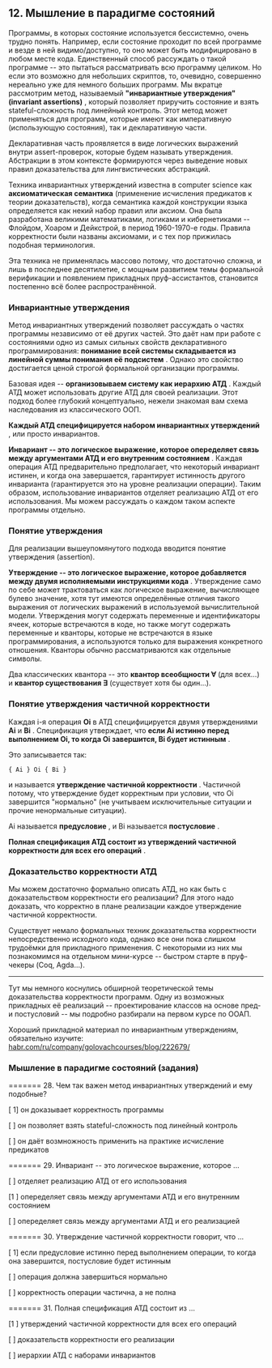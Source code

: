 ## 12. Мышление в парадигме состояний

Программы, в которых состояние используется бессистемно, очень трудно понять. Например, если состояние проходит по всей программе и везде в ней видимо/доступно, то оно может быть модифицировано в любом месте кода. Единственный способ рассуждать о такой программе -- это пытаться рассматривать всю программу целиком. Но если это возможно для небольших скриптов, то, очевидно, совершенно нереально уже для немного больших программ. Мы вкратце рассмотрим метод, называемый  **"инвариантные утверждения" (invariant assertions)** , который позволяет приручить состояние и взять stateful-сложность под линейный контроль. Этот метод может применяться для программ, которые имеют как императивную (использующую состояния), так и декларативную части.

Декларативная часть проявляется в виде логических выражений внутри assert-проверок, которые будем называть утверждения. Абстракции в этом контексте формируются через выведение новых правил доказательства для лингвистических абстракций.

Техника инвариантных утверждений известна в computer science как **аксиоматическая семантика** (применение исчисления предикатов к теории доказательств), когда семантика каждой конструкции языка определяется как некий набор правил или аксиом. Она была разработана великими математиками, логиками и кибернетиками -- Флойдом, Хоаром и Дейкстрой, в период 1960-1970-е годы. Правила корректности были названы аксиомами, и с тех пор прижилась подобная терминология.

Эта техника не применялась массово потому, что достаточно сложна, и лишь в последнее десятилетие, с мощным развитием темы формальной верификации и появлением прикладных пруф-ассистантов, становится постепенно всё более распространённой.

### Инвариантные утверждения

Метод инвариантных утверждений позволяет рассуждать о частях программы независимо от её других частей. Это даёт нам при работе с состояниями одно из самых сильных свойств декларативного программирования:  **понимание всей системы складывается из линейной суммы понимания её подсистем** . Однако это свойство достигается ценой строгой формальной организации программы.

Базовая идея --  **организовываем систему как иерархию АТД** . Каждый АТД может использовать другие АТД для своей реализации. Этот подход более глубокий концептуально, нежели знакомая вам схема наследования из классического ООП.

**Каждый АТД специфицируется набором инвариантных утверждений** , или просто инвариантов.

**Инвариант -- это логическое выражение, которое опеределяет связь между аргументами АТД и его внутренним состоянием** . Каждая операция АТД предварительно предполагает, что некоторый инвариант истинен, и когда она завершается, гарантирует истинность другого инварианта (гарантируется это на уровне реализации операции). Таким образом, использование инвариантов отделяет реализацию АТД от его использования. Мы можем рассуждать о каждом таком аспекте программы отдельно.

### Понятие утверждения

Для реализации вышеупомянутого подхода вводится понятие утверждения (assertion).

**Утверждение -- это логическое выражение, которое добавляется между двумя исполняемыми инструкциями кода** . Утверждение само по себе может трактоваться как логическое выражение, вычисляющее булево значение, хотя тут имеются определённые отличия такого выражения от логических выражений в используемой вычислительной модели. Утверждения могут содержать переменные и идентификаторы ячеек, которые встречаются в коде, но также могут содержать переменные и кванторы, которые не встречаются в языке программирования, а используются только для выражения конкретного отношения. Кванторы обычно рассматриваются как отдельные символы.

Два классических квантора -- это **квантор всеобщности ∀** (для всех...) и **квантор существования ∃** (существует хотя бы один...).

### Понятие утверждения частичной корректности

Каждая i-я операция **Oi** в АТД специфицируется двумя утверждениями **Ai** и  **Bi** . Спецификация утверждает, что  **если Ai истинно перед выполнением Oi, то когда Oi завершится, Bi будет истинным** .

Это записывается так:

```
{ Ai } Oi { Bi }
```

и называется  **утверждение частичной корректности** . Частичной потому, что утверждение будет корректным при условии, что Oi завершится "нормально" (не учитываем исключительные ситуации и прочие ненормальные ситуации).

Ai называется  **предусловие** , и Bi называется  **постусловие** .

**Полная спецификация АТД состоит из утверждений частичной корректности для всех его операций** .

### Доказательство корректности АТД

Мы можем достаточно формально описать АТД, но как быть с доказательством корректности его реализации? Для этого надо доказать, что корректно в плане реализации каждое утверждение частичной корректности.

Существует немало формальных техник доказательства корректности непосредственно исходного кода, однако все они пока слишком трудоёмки для прикладного применения. С некоторыми из них мы познакомимся на отдельном мини-курсе -- быстром старте в пруф-чекеры (Coq, Agda...).

---

Тут мы немного коснулись обширной теоретической темы доказательства корректности программ. Одну из возможных прикладных её реализаций -- проектирование классов на основе пред- и постусловий -- мы подробно разбирали на первом курсе по ООАП.

Хороший прикладной материал по инвариантным утверждениям, обязательно изучите:
[habr.com/ru/company/golovachcourses/blog/222679/](https://habr.com/ru/company/golovachcourses/blog/222679/)


### Мышление в парадигме состояний (задания)

======= 28. Чем так важен метод инвариантных утверждений и ему подобные?

[ 1] он доказывает корректность программы

[ ] он позволяет взять stateful-сложность под линейный контроль

[ ] он даёт возмножность применить на практике исчисление предикатов

======= 29. Инвариант -- это логическое выражение, которое ...

[ ] отделяет реализацию АТД от его использования

[1 ] опеределяет связь между аргументами АТД и его внутренним состоянием

[ ] опеределяет связь между аргументами АТД и его реализацией

======= 30. Утверждение частичной корректности говорит, что ...

[ 1] если предусловие истинно перед выполнением операции, то когда она завершится, постусловие будет истинным

[ ] операция должна завершиться нормально

[ ] корректность операции частична, а не полна

======= 31. Полная спецификация АТД состоит из ...

[1 ] утверждений частичной корректности для всех его операций

[ ] доказательств корректности его реализации

[ ] иерархии АТД с наборами инвариантов
